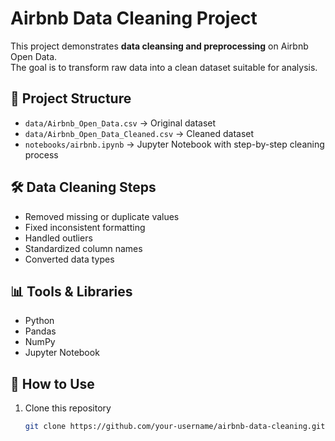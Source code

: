 # Airbnb Data Cleaning Project

This project demonstrates **data cleansing and preprocessing** on Airbnb Open Data.  
The goal is to transform raw data into a clean dataset suitable for analysis.

## 📂 Project Structure
- `data/Airbnb_Open_Data.csv` → Original dataset  
- `data/Airbnb_Open_Data_Cleaned.csv` → Cleaned dataset  
- `notebooks/airbnb.ipynb` → Jupyter Notebook with step-by-step cleaning process  

## 🛠️ Data Cleaning Steps
- Removed missing or duplicate values  
- Fixed inconsistent formatting  
- Handled outliers  
- Standardized column names  
- Converted data types  

## 📊 Tools & Libraries
- Python  
- Pandas  
- NumPy  
- Jupyter Notebook  

## 🚀 How to Use
1. Clone this repository  
   ```bash
   git clone https://github.com/your-username/airbnb-data-cleaning.git
